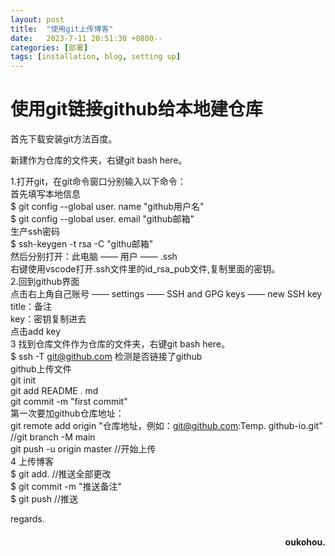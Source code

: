```yaml
---
layout: post
title:  "使用git上传博客"
date:   2023-7-11 20:51:30 +0800--
categories: [部署]
tags: [installation, blog, setting up]  
---
```



# 使用git链接github给本地建仓库

首先下载安装git方法百度。  

新建作为仓库的文件夹，右键git bash here。  

1.打开git，在git命令窗口分别输入以下命令：  <br>
    首先填写本地信息  <br>
    $ git config --global user. name "github用户名"  <br>
    $ git config --global user. email "github邮箱"   <br>
    生产ssh密码   <br>
    $ ssh-keygen -t rsa -C "githu邮箱"   <br>
    然后分别打开：此电脑 —— 用户 —— .ssh   <br>
    右键使用vscode打开.ssh文件里的id_rsa_pub文件,复制里面的密钥。  <br>
2.回到github界面  <br>
    点击右上角自己账号 —— settings —— SSH and GPG keys —— new SSH key   <br>
    title：备注  <br>
    key：密钥复制进去  <br>
    点击add key    <br>
3 找到仓库文件作为仓库的文件夹，右键git bash here。   <br>
    $ ssh -T git@github.com 检测是否链接了github    <br>
    github上传文件   <br>
    git init   <br>
    git add README . md    <br>
    git commit -m "first commit"   <br>
    第一次要加github仓库地址：   <br>
    git remote add origin "仓库地址，例如：git@github.com:Temp. github-io.git"  <br>
    //git branch -M main   <br>
    git push -u origin master   //开始上传   <br>
4 上传博客   
    $ git add. //推送全部更改  <br>
    $ git commit -m "推送备注"  <br>
    $ git push   //推送   <br>

 
 



regards.
<h4 align = "right">oukohou.</h4>

